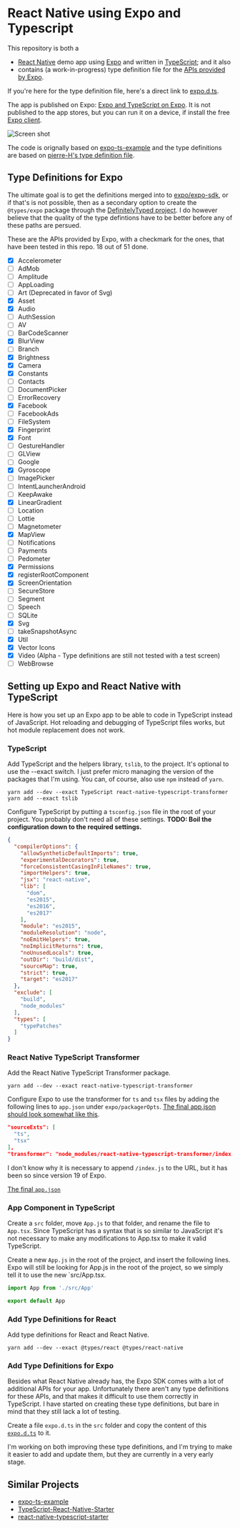 # React Native using Expo and Typescript

This repository is both a

* [React Native](https://facebook.github.io/react-native/) demo app using [Expo](https://expo.io) and written in [TypeScript](http://www.typescriptlang.org); and it also
* contains (a work-in-progress) type definition file for the [APIs provided by Expo](https://docs.expo.io/versions/latest/sdk/index.html).

If you're here for the type definition file, here's a direct link to [expo.d.ts](https://github.com/janaagaard75/expo-and-typescript/blob/master/src/expo.d.ts).

The app is published on Expo: [Expo and TypeScript on Expo](https://expo.io/@janaagaard75/expo-and-typescript). It is not published to the app stores, but you can run it on a device, if install the free [Expo client](https://expo.io/tools#client).

![Screen shot](https://github.com/janaagaard75/expo-and-typescript/raw/master/screen-shot.png)

The code is orignally based on [expo-ts-example](https://github.com/dalcib/expo-ts-example) and the type definitions are based on [pierre-H's type definition file](https://gist.github.com/pierre-H/eef9a9225fb1c5a0f81180a8b0fbb2c2).

## Type Definitions for Expo

The ultimate goal is to get the definitions merged into to [expo/expo-sdk](https://github.com/expo/expo-sdk), or if that's is not possible, then as a secondary option to create the `@types/expo` package through the [DefinitelyTyped project](https://github.com/DefinitelyTyped/DefinitelyTyped). I do however believe that the quality of the type defintions have to be better before any of these paths are persued.

These are the APIs provided by Expo, with a checkmark for the ones, that have been tested in this repo. 18 out of 51 done.

* [x] Accelerometer
* [ ] AdMob
* [ ] Amplitude
* [ ] AppLoading
* [ ] Art (Deprecated in favor of Svg)
* [x] Asset
* [x] Audio
* [ ] AuthSession
* [ ] AV
* [ ] BarCodeScanner
* [x] BlurView
* [ ] Branch
* [x] Brightness
* [x] Camera
* [x] Constants
* [ ] Contacts
* [ ] DocumentPicker
* [ ] ErrorRecovery
* [x] Facebook
* [ ] FacebookAds
* [ ] FileSystem
* [x] Fingerprint
* [x] Font
* [ ] GestureHandler
* [ ] GLView
* [ ] Google
* [x] Gyroscope
* [ ] ImagePicker
* [ ] IntentLauncherAndroid
* [ ] KeepAwake
* [x] LinearGradient
* [ ] Location
* [ ] Lottie
* [ ] Magnetometer
* [x] MapView
* [ ] Notifications
* [ ] Payments
* [ ] Pedometer
* [x] Permissions
* [x] registerRootComponent
* [x] ScreenOrientation
* [ ] SecureStore
* [ ] Segment
* [ ] Speech
* [ ] SQLite
* [x] Svg
* [ ] takeSnapshotAsync
* [x] Util
* [x] Vector Icons
* [x] Video (Alpha - Type definitions are still not tested with a test screen)
* [ ] WebBrowse

## Setting up Expo and React Native with TypeScript

Here is how you set up an Expo app to be able to code in TypeScript instead of JavaScript. Hot reloading and debugging of TypeScript files works, but hot module replacement does not work.

### TypeScript

Add TypeScript and the helpers library, `tslib`, to the project. It's optional to use the --exact switch. I just prefer micro managing the version of the packages that I'm using. You can, of course, also use `npm` instead of `yarn`.

```shell
yarn add --dev --exact TypeScript react-native-typescript-transformer
yarn add --exact tslib
```

Configure TypeScript by putting a `tsconfig.json` file in the root of your project. You probably don't need all of these settings. **TODO: Boil the configuration down to the required settings.**

```json
{
  "compilerOptions": {
    "allowSyntheticDefaultImports": true,
    "experimentalDecorators": true,
    "forceConsistentCasingInFileNames": true,
    "importHelpers": true,
    "jsx": "react-native",
    "lib": [
      "dom",
      "es2015",
      "es2016",
      "es2017"
    ],
    "module": "es2015",
    "moduleResolution": "node",
    "noEmitHelpers": true,
    "noImplicitReturns": true,
    "noUnusedLocals": true,
    "outDir": "build/dist",
    "sourceMap": true,
    "strict": true,
    "target": "es2017"
  },
  "exclude": [
    "build",
    "node_modules"
  ],
  "types": [
    "typePatches"
  ]
}
```

### React Native TypeScript Transformer

Add the React Native TypeScript Transformer package.

```shell
yarn add --dev --exact react-native-typescript-transformer
```

Configure Expo to use the transformer for `ts` and `tsx` files by adding the following lines to `app.json` under `expo/packagerOpts`. [The final app.json should look somewhat like this](https://raw.githubusercontent.com/janaagaard75/expo-and-typescript/master/app.json).

```json
"sourceExts": [
  "ts",
  "tsx"
],
"transformer": "node_modules/react-native-typescript-transformer/index.js"
```

I don't know why it is necessary to append `/index.js` to the URL, but it has been so since version 19 of Expo.

[The final `app.json`](https://github.com/janaagaard75/expo-and-typescript/blob/master/app.json)

### App Component in TypeScript

Create a `src` folder, move `App.js` to that folder, and rename the file to `App.tsx`. Since TypeScript has a syntax that is so similar to JavaScript it's not necessary to make any modifications to App.tsx to make it valid TypeScript.

Create a new `App.js` in the root of the project, and insert the following lines. Expo will still be looking for App.js in the root of the project, so we simply tell it to use the new `src/App.tsx.

```javascript
import App from './src/App'

export default App
```

### Add Type Definitions for React

Add type definitions for React and React Native.

```shell
yarn add --dev --exact @types/react @types/react-native
```

### Add Type Definitions for Expo

Besides what React Native already has, the Expo SDK comes with a lot of additional APIs for your app. Unfortunately there aren't any type definitions for these APIs, and that makes it difficult to use them correctly in TypeScript. I have started on creating these type definitions, but bare in mind that they still lack a lot of testing.

Create a file `expo.d.ts` in the `src` folder and copy the content of this [`expo.d.ts`](https://raw.githubusercontent.com/janaagaard75/expo-sdk-with-type-definitions/master/expo.d.ts) to it.

I'm working on both improving these type definitions, and I'm trying to make it easier to add and update them, but they are currently in a very early stage.

## Similar Projects

* [expo-ts-example](https://github.com/dalcib/expo-ts-example)
* [TypeScript-React-Native-Starter](https://github.com/Microsoft/TypeScript-React-Native-Starter)
* [react-native-typescript-starter](https://github.com/cbrevik/react-native-typescript-starter)
